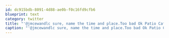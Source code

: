 ```yaml
---
id: dc915bdb-8091-4d88-ae0b-f0c16fd9cfb6
blueprint: text
category: twitter
title: "'@jmcewandlc sure, name the time and place.Too bad Ok Patio Cafe isn't open yet."
caption: "'@jmcewandlc sure, name the time and place.Too bad Ok Patio Cafe isn't open yet."
---
```

